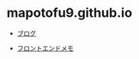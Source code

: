# mapotofu9.github.io


- [ブログ](https://mapotofu9.github.io/)

- [フロントエンドメモ](https://github.com/mapotofu9/frontend-memos/blob/main/frontendMemo.md)
